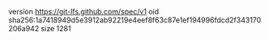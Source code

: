 version https://git-lfs.github.com/spec/v1
oid sha256:1a7418949d5e3912ab92219e4eef8f63c87e1ef194996fdcd2f343170206a942
size 1281
